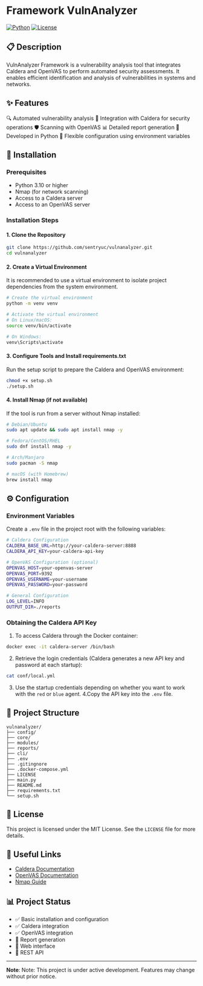 # Framework VulnAnalyzer

[![Python](https://img.shields.io/badge/Python-3.10+-blue.svg)](https://www.python.org/downloads/)
[![License](https://img.shields.io/badge/License-MIT-green.svg)](LICENSE)

## 📋 Description

VulnAnalyzer Framework is a vulnerability analysis tool that integrates Caldera and OpenVAS to perform automated security assessments. It enables efficient identification and analysis of vulnerabilities in systems and networks.

## ✨ Features

🔍 Automated vulnerability analysis
🔗 Integration with Caldera for security operations
🛡️ Scanning with OpenVAS
📊 Detailed report generation
🐍 Developed in Python
🔧 Flexible configuration using environment variables

## 🚀  Installation

### Prerequisites

- Python 3.10 or higher
- Nmap (for network scanning)
- Access to a Caldera server
- Access to an OpenVAS server


### Installation Steps

#### 1. Clone the Repository

```bash
git clone https://github.com/sentryuc/vulnanalyzer.git
cd vulnanalyzer
```

#### 2. Create a Virtual Environment

It is recommended to use a virtual environment to isolate project dependencies from the system environment.

```bash
# Create the virtual environment
python -m venv venv

# Activate the virtual environment
# On Linux/macOS:
source venv/bin/activate

# On Windows:
venv\Scripts\activate
```

#### 3. Configure Tools and Install requirements.txt

Run the setup script to prepare the Caldera and OpenVAS environment:

```bash
chmod +x setup.sh
./setup.sh
```

#### 4. Install Nmap (if not available)

If the tool is run from a server without Nmap installed:

```bash
# Debian/Ubuntu
sudo apt update && sudo apt install nmap -y

# Fedora/CentOS/RHEL
sudo dnf install nmap -y

# Arch/Manjaro
sudo pacman -S nmap

# macOS (with Homebrew)
brew install nmap
```

## ⚙️ Configuration

### Environment Variables

Create a `.env` file in the project root with the following variables:

```bash
# Caldera Configuration
CALDERA_BASE_URL=http://your-caldera-server:8888
CALDERA_API_KEY=your-caldera-api-key

# OpenVAS Configuration (optional)
OPENVAS_HOST=your-openvas-server
OPENVAS_PORT=9392
OPENVAS_USERNAME=your-username
OPENVAS_PASSWORD=your-password

# General Configuration
LOG_LEVEL=INFO
OUTPUT_DIR=./reports
```

### Obtaining the Caldera API Key

1. To access Caldera through the Docker container:

```bash
docker exec -it caldera-server /bin/bash
```

2. Retrieve the login credentials (Caldera generates a new API key and password at each startup):

```bash
cat conf/local.yml
```

3. Use the startup credentials depending on whether you want to work with the `red` or `blue` agent.
4.Copy the API key into the `.env` file.

## 📁 Project Structure

```
vulnanalyzer/
├── config/
├── core/
├── modules/
├── reports/
├── cli/
├── .env
├── .gitingnore
├── .docker-compose.yml
├── LICENSE
├── main.py
├── README.md
├── requirements.txt
└── setup.sh
```

## 📄 License

This project is licensed under the MIT License. See the `LICENSE` file for more details.

## 🔗 Useful Links

- [Caldera Documentation](https://caldera.readthedocs.io/)
- [OpenVAS Documentation](https://www.openvas.org/documentation/)
- [Nmap Guide](https://nmap.org/docs.html)


## 📊 Project Status

- ✅ Basic installation and configuration
- ✅ Caldera integration
- ✅ OpenVAS integration
- 🔄 Report generation
- 🔄 Web interface
- 🔄 REST API

---

**Note**: Note: This project is under active development. Features may change without prior notice.